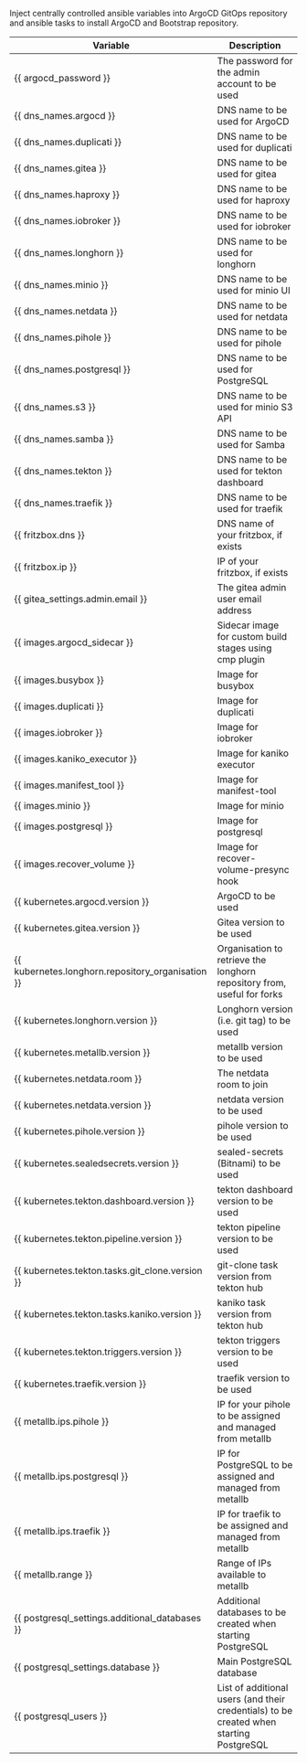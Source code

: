 Inject centrally controlled ansible variables into ArgoCD GitOps repository and ansible tasks to install ArgoCD and Bootstrap repository.

|Variable|Description|
|---|---|
|{{ argocd_password }}|The password for the admin account to be used|
|{{ dns_names.argocd }}|DNS name to be used for ArgoCD|
|{{ dns_names.duplicati }}|DNS name to be used for duplicati|
|{{ dns_names.gitea }}|DNS name to be used for gitea|
|{{ dns_names.haproxy }}|DNS name to be used for haproxy|
|{{ dns_names.iobroker }}|DNS name to be used for iobroker|
|{{ dns_names.longhorn }}|DNS name to be used for longhorn|
|{{ dns_names.minio }}|DNS name to be used for minio UI|
|{{ dns_names.netdata }}|DNS name to be used for netdata|
|{{ dns_names.pihole }}|DNS name to be used for pihole|
|{{ dns_names.postgresql }}|DNS name to be used for PostgreSQL|
|{{ dns_names.s3 }}|DNS name to be used for minio S3 API|
|{{ dns_names.samba }}|DNS name to be used for Samba|
|{{ dns_names.tekton }}|DNS name to be used for tekton dashboard|
|{{ dns_names.traefik }}|DNS name to be used for traefik|
|{{ fritzbox.dns }}|DNS name of your fritzbox, if exists|
|{{ fritzbox.ip }}|IP of your fritzbox, if exists|
|{{ gitea_settings.admin.email }}|The gitea admin user email address|
|{{ images.argocd_sidecar }}|Sidecar image for custom build stages using cmp plugin|
|{{ images.busybox }}|Image for busybox|
|{{ images.duplicati }}|Image for duplicati|
|{{ images.iobroker }}|Image for iobroker|
|{{ images.kaniko_executor }}|Image for kaniko executor|
|{{ images.manifest_tool }}|Image for manifest-tool|
|{{ images.minio }}|Image for minio|
|{{ images.postgresql }}|Image for postgresql|
|{{ images.recover_volume }}|Image for recover-volume-presync hook|
|{{ kubernetes.argocd.version }}|ArgoCD to be used|
|{{ kubernetes.gitea.version }}|Gitea version to be used|
|{{ kubernetes.longhorn.repository_organisation }}|Organisation to retrieve the longhorn repository from, useful for forks|
|{{ kubernetes.longhorn.version }}|Longhorn version (i.e. git tag) to be used|
|{{ kubernetes.metallb.version }}|metallb version to be used|
|{{ kubernetes.netdata.room }}|The netdata room to join|
|{{ kubernetes.netdata.version }}|netdata version to be used|
|{{ kubernetes.pihole.version }}|pihole version to be used|
|{{ kubernetes.sealedsecrets.version }}|sealed-secrets (Bitnami) to be used|
|{{ kubernetes.tekton.dashboard.version }}|tekton dashboard version to be used|
|{{ kubernetes.tekton.pipeline.version }}|tekton pipeline version to be used|
|{{ kubernetes.tekton.tasks.git_clone.version }}|git-clone task version from tekton hub|
|{{ kubernetes.tekton.tasks.kaniko.version }}|kaniko task version from tekton hub|
|{{ kubernetes.tekton.triggers.version }}|tekton triggers version to be used|
|{{ kubernetes.traefik.version }}|traefik version to be used|
|{{ metallb.ips.pihole }}|IP for your pihole to be assigned and managed from metallb|
|{{ metallb.ips.postgresql }}|IP for PostgreSQL to be assigned and managed from metallb|
|{{ metallb.ips.traefik }}|IP for traefik to be assigned and managed from metallb|
|{{ metallb.range }}|Range of IPs available to metallb|
|{{ postgresql_settings.additional_databases }}|Additional databases to be created when starting PostgreSQL|
|{{ postgresql_settings.database }}|Main PostgreSQL database|
|{{ postgresql_users }}|List of additional users (and their credentials) to be created when starting PostgreSQL|
